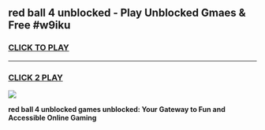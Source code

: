 
## red ball 4 unblocked - Play Unblocked Gmaes & Free #w9iku
<h3>
<a href="https://news.freeplayer.one?title=red_ball_4_unblocked&ref=24F">CLICK TO PLAY</a></h3>
<hr>

<h3>
<a href="https://news.freeplayer.one?title=red_ball_4_unblocked&ref=24F">CLICK 2 PLAY</a>
  
</h3>

<a href="https://news.freeplayer.one?title=red_ball_4_unblocked&ref=24F/"><img src="https://clearcache.store/games.png"></a>


**red ball 4 unblocked games unblocked: Your Gateway to Fun and Accessible Online Gaming**
